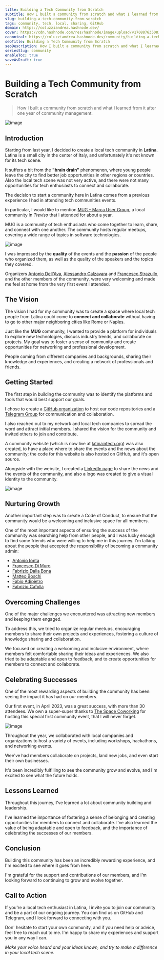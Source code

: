 ```yaml
---
title: Building a Tech Community from Scratch
subtitle: How I built a community from scratch and what I learned from it
slug: building-a-tech-community-from-scratch
tags: community, tech, local, sharing, GitHub
domain: https://coluzziandrea.hashnode.dev/
cover: https://cdn.hashnode.com/res/hashnode/image/upload/v1708876350811/0GYuFPgkR.png?auto=format
canonical: https://coluzziandrea.hashnode.dev/community/building-a-tech-community-from-scratch
seoTitle: Building a Tech Community from Scratch
seoDescription: How I built a community from scratch and what I learned from it
seriesSlug: community
enableToc: true
saveAsDraft: true
---
```


# Building a Tech Community from Scratch

> How I built a community from scratch and what I learned from it after one year of community management.

![image](https://cdn.jsdelivr.net/gh/coluzziandrea/andreacoluzzi-blog/2024/building-a-tech-community-from-scratch/photo/intro_community.jpg)

## Introduction

Starting from last year, I decided to create a local tech community in **Latina**. Latina is a small city in the center of Italy, and unfortunately it's not known for its tech scene.

It suffers a bit from the **"brain drain"** phenomenon, where young people leave the city to find better job opportunities in other regions or countries. Also the local tech scene was not very active, and there were not many opportunities for tech enthusiasts to connect and collaborate.

The decision to start a community here in Latina comes from a previous experience I had in attending tech communities events.

In particular, I would like to mention [MUG - Marca User Group](https://marcausergroup.it/), a local community in _Treviso_ that I attended for about a year.

MUG is a community of tech enthusiasts who come together to learn, share, and connect with one another. The community hosts regular meetups, covering a wide range of topics in software technologies.

![image](https://cdn.jsdelivr.net/gh/coluzziandrea/andreacoluzzi-blog/2024/building-a-tech-community-from-scratch/photo/MUG.png)

I was impressed by the **quality** of the events and the **passion** of the people who organized them, as well as the quality of the speakers and the topics they covered.

Organizers [Antonio Dell'Ava](https://www.linkedin.com/in/antoniodellava/), [Alessandro Calzavara](https://www.linkedin.com/in/alessandrocalzavara/) and [Francesco Strazullo](https://www.linkedin.com/in/francescostrazzullo/), and the other members of the community, were very welcoming and made me feel at home from the very first event I attended.

## The Vision

The vision I had for my community was to create a space where local tech people from Latina could come to **connect and collaborate** without having to go to other major neighboring cities like Rome or Naples.

Just like the **MUG** community, I wanted to provide a platform for individuals to explore new technologies, discuss industry trends, and collaborate on projects. My goal was to foster a sense of community and create opportunities for networking and professional development.

People coming from different companies and backgrounds, sharing their knowledge and experiences, and creating a network of professionals and friends.

## Getting Started

The first step in building the community was to identify the platforms and tools that would best support our goals.

I chose to create a [GitHub organization](https://github.com/latina-in-tech) to host our code repositories and a [Telegram Group](https://t.me/+QazM4E1vaUM3NDQ0) for communication and collaboration.

I also reached out to my network and local tech companies to spread the word and attract initial members. I shared the vision for the community and invited others to join and contribute.

A community website (which is now live at [latinaintech.org](https://www.latinaintech.org/)) was also created, to have a place where to share the events and the news about the community; the code for this website is also hosted on GitHub, and it's open source.

Alongside with the website, I created a [LinkedIn page](https://www.linkedin.com/company/latina-in-tech) to share the news and the events of the community, and also a logo was created to give a visual identity to the community.

![image](https://cdn.jsdelivr.net/gh/latina-in-tech/lit-assets/lit.png)

## Nurturing Growth

Another important step was to create a Code of Conduct, to ensure that the community would be a welcoming and inclusive space for all members.

One of the most important aspects of ensuring the success of the community was searching help from other people, and I was lucky enough to find some friends who were willing to help me in this journey. I'm talking about the people that accepted the responsibility of becoming a community admin:

- [Antonio Ionta](https://www.linkedin.com/in/antonio-ionta/)
- [Francesco Di Muro](https://www.linkedin.com/in/francesco-di-muro/)
- [Fabrizio Dalla Bona](https://www.linkedin.com/in/fabriziodallabona/)
- [Matteo Boschi](https://www.linkedin.com/in/matteo-boschi/)
- [Fabio Adipietro](https://www.linkedin.com/in/fabio-adipietro/)
- [Fabrizio Cafolla](https://www.linkedin.com/in/fabrizio-cafolla/)

## Overcoming Challenges

One of the major challenges we encountered was attracting new members and keeping them engaged.

To address this, we tried to organize regular meetups, encouraging members to share their own projects and experiences, fostering a culture of knowledge sharing and collaboration.

We focused on creating a welcoming and inclusive environment, where members felt comfortable sharing their ideas and experiences. We also tried to be adaptable and open to feedback, and to create opportunities for members to connect and collaborate.

## Celebrating Successes

One of the most rewarding aspects of building the community has been seeing the impact it has had on our members.

Our first event, in April 2023, was a great success, with more than 30 attendees. We own a super-super thanks to [The Space Coworking](https://www.thespacecoworking.website/) for hosting this special first community event, that I will never forget.

![image](https://cdn.jsdelivr.net/gh/coluzziandrea/andreacoluzzi-blog/2024/building-a-tech-community-from-scratch/photo/first_event.png)

Throughout the year, we collaborated with local companies and organizations to host a variety of events, including workshops, hackathons, and networking events.

Wee've had members collaborate on projects, land new jobs, and even start their own businesses.

It's been incredibly fulfilling to see the community grow and evolve, and I'm excited to see what the future holds.

## Lessons Learned

Throughout this journey, I've learned a lot about community building and leadership.

I've learned the importance of fostering a sense of belonging and creating opportunities for members to connect and collaborate. I've also learned the value of being adaptable and open to feedback, and the importance of celebrating the successes of our members.

## Conclusion

Building this community has been an incredibly rewarding experience, and I'm excited to see where it goes from here.

I'm grateful for the support and contributions of our members, and I'm looking forward to continuing to grow and evolve together.

## Call to Action

If you're a local tech enthusiast in Latina, I invite you to join our community and be a part of our ongoing journey. You can find us on GitHub and Telegram, and I look forward to connecting with you.

Don' hesitate to start your own community, and if you need help or advice, feel free to reach out to me. I'm happy to share my experiences and support you in any way I can.

_Make your voice heard and your ideas known, and try to make a difference in your local tech scene._
